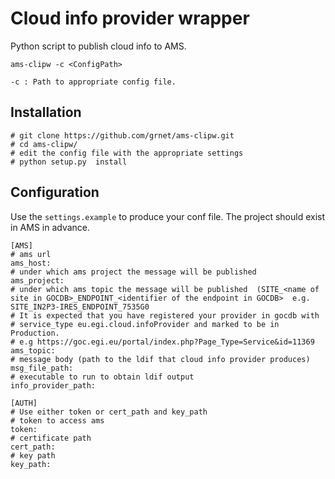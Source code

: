 # Cloud info provider wrapper

Python script to publish cloud info to AMS.

`ams-clipw -c <ConfigPath>`

`-c : Path to appropriate config file.`

## Installation 
```buildoutcfg
# git clone https://github.com/grnet/ams-clipw.git
# cd ams-clipw/
# edit the config file with the appropriate settings 
# python setup.py  install
```

## Configuration

Use the `settings.example` to produce your conf file. The project should exist in AMS in advance.
```buildoutcfg
[AMS]
# ams url
ams_host:
# under which ams project the message will be published
ams_project:
# under which ams topic the message will be published  (SITE_<name of site in GOCDB>_ENDPOINT_<identifier of the endpoint in GOCDB>  e.g. SITE_IN2P3-IRES_ENDPOINT_7535G0
# It is expected that you have registered your provider in gocdb with 
# service_type eu.egi.cloud.infoProvider and marked to be in Production.
# e.g https://goc.egi.eu/portal/index.php?Page_Type=Service&id=11369
ams_topic:
# message body (path to the ldif that cloud info provider produces)
msg_file_path:
# executable to run to obtain ldif output
info_provider_path:

[AUTH]
# Use either token or cert_path and key_path
# token to access ams
token:
# certificate path
cert_path:
# key path
key_path:
```
